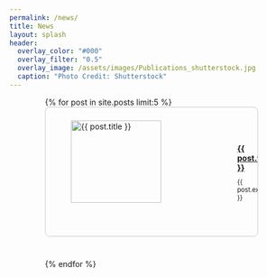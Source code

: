 ```yaml
---
permalink: /news/
title: News
layout: splash
header:
  overlay_color: "#000"
  overlay_filter: "0.5"
  overlay_image: /assets/images/Publications_shutterstock.jpg
  caption: "Photo Credit: Shutterstock"
---
```

<div style="max-width: 75%; margin: 0 auto;">
    <ul class="post-list" style="list-style: none; padding: 0;">
      {% for post in site.posts limit:5 %}
        <li class="post-item" style="display: flex; margin-bottom: 40px; border: 1px solid #ccc; border-radius: 8px; overflow: hidden;">
          <div class="post-thumbnail" style="flex: 0 0 auto; margin-right: 20px; width: 250px; display: flex; justify-content: center; align-items: center; margin-left: 20px;">
            <img src="{{ post.image | relative_url}}" alt="{{ post.title }}" style="height: 80%; object-fit: cover;">
          </div>
          <div class="post-content" style="flex: 1 1 auto; margin-top: 0; margin-bottom: 0; padding: 50px;">
            <p class="post-title" style="font-size: 1em; margin-bottom: 10px; font-weight: bold;"><a href="{{ post.url }}">{{ post.title }}</a></p>
            <p class="excerpt" style="font-size: 0.8em; margin-top: 5px;">{{ post.excerpt }}</p>
          </div>
        </li>
      {% endfor %}
    </ul>
</div>
